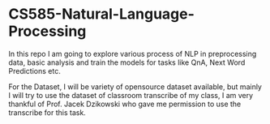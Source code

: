 # CS585-Natural-Language-Processing
In this repo I am going to explore various process of NLP in preprocessing data, basic analysis and train the models for tasks like QnA, Next Word Predictions etc. 

For the Dataset, I will be variety of opensource dataset available, but mainly I will try to use the dataset of classroom transcribe of my class, I am very thankful of Prof. Jacek Dzikowski who gave me permission to use the transcribe for this task.


